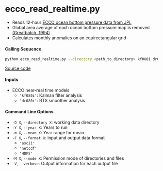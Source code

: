 ecco_read_realtime.py
=====================

- Reads 12-hour [ECCO ocean bottom pressure data from JPL](https://ecco.jpl.nasa.gov/drive/files/NearRealTime/Readme)
- Global area average of each ocean bottom pressure map is removed [(Greatbatch, 1994)](https://doi.org/10.1029/94JC00847)
- Calculates monthly anomalies on an equirectangular grid

#### Calling Sequence
```bash
python ecco_read_realtime.py --directory <path_to_directory> kf080i dr080i
```
[Source code](https://github.com/tsutterley/model-harmonics/blob/main/ECCO/ecco_read_realtime.py)

#### Inputs
- ECCO near-real time models
    * `'kf080i'`: Kalman filter analysis
    * `'dr080i'`: RTS smoother analysis

#### Command Line Options
- `-D X`, `--directory X`: working data directory
- `-Y X`, `--year X`: Years to run
- `-m X`, `--mean X`: Year range for mean
- `-F X`, `--format X`: input and output data format
    * `'ascii'`
    * `'netcdf'`
    * `'HDF5'`
- `-M X`, `--mode X`: Permission mode of directories and files
- `-V`, `--verbose`: Output information for each output file